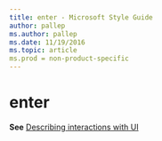 ```yaml
---
title: enter - Microsoft Style Guide
author: pallep
ms.author: pallep
ms.date: 11/19/2016
ms.topic: article
ms.prod = non-product-specific
---
```


# enter

**See** [Describing interactions with UI](/style-guide/procedures-instructions/describing-interactions-with-ui)
